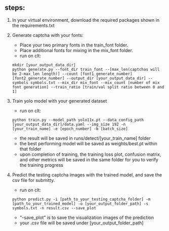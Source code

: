 ## steps:
1. In your virtual environment, download the required packages shown in the requirements.txt
2. Generate captcha with your fonts:
   - Place your two primary fonts in the train_font folder.
   - Place additional fonts for mixing in the mix_font folder.
   - run on clt: 
   ```shell
   mkdir [your_output_data_dir]
   python generate.py --font_dir train_font --[max_len(captchas will be 2-max_len length)] --count [font1_generate_number] [font2_generate_number] --output_dir [your_output_data_dir] --symbols symbols.txt --mix_dir mix_font --mix_count [number of mix font generation] --train_ratio [train/val split ratio between 0 and 1]
    ```

3. Train yolo model with your generated dataset
   - run on clt: 
   ```shell
   python train.py --model_path yolo11x.pt --data_config_path [your_output_data_dir]/data.yaml --img_size 192 -n [your_train_name] -e [epoch_number] -b [batch_size]
   ```
   - the result will be saved in runs/detect/[your_train_name] folder
   - the best performing model will be saved as weights/best.pt within that folder
   - upon completion of training, the training loss plot, confusion matrix, and other metrics will be saved in the same folder for you to verify the training progress

4. Predict the testing captcha images with the trained model, and save the csv file for submitty.
   - run on clt:
   ```shell
   python predict.py -i [path_to_your_testing_captcha_folder] -m [path_to_your_trained_model] -o [your_output_folder_path] -s symbols.txt -n result.csv --save_plot
   ```
   -  "-save_plot" is to save the visualization images of the prediction
   - your .csv file will be saved under [your_output_folder_path]
   
